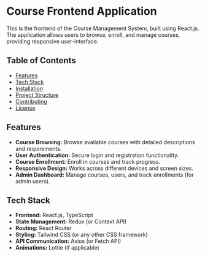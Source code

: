 # Course Frontend Application

This is the frontend of the Course Management System, built using React.js. The application allows users to browse, enroll, and manage courses, providing responsive user-interface.

## Table of Contents

- [Features](#features)
- [Tech Stack](#tech-stack)
- [Installation](#installation)
- [Project Structure](#project-structure)
- [Contributing](#contributing)
- [License](#license)

## Features

- **Course Browsing:** Browse available courses with detailed descriptions and requirements.
- **User Authentication:** Secure login and registration functionality.
- **Course Enrollment:** Enroll in courses and track progress.
- **Responsive Design:** Works across different devices and screen sizes.
- **Admin Dashboard:** Manage courses, users, and track enrollments (for admin users).

## Tech Stack

- **Frontend:** React.js, TypeScript
- **State Management:** Redux (or Context API)
- **Routing:** React Router
- **Styling:** Tailwind CSS (or any other CSS framework)
- **API Communication:** Axios (or Fetch API)
- **Animations:** Lottie (if applicable)


  
